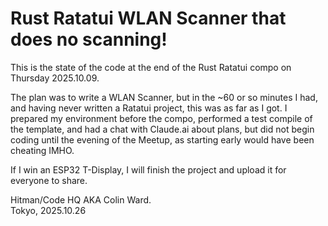 # Rust Ratatui WLAN Scanner that does no scanning!

This is the state of the code at the end of the Rust Ratatui compo on Thursday 2025.10.09.

The plan was to write a WLAN Scanner, but in the ~60 or so minutes I had, and having never written a Ratatui project,
this was as far as I got. I prepared my environment before the compo, performed a test compile of the template, and had
a chat with Claude.ai about plans, but did not begin coding until the evening of the Meetup, as starting early would
have been cheating IMHO.

If I win an ESP32 T-Display, I will finish the project and upload it for everyone to share.

Hitman/Code HQ AKA Colin Ward.<br/>
Tokyo, 2025.10.26
